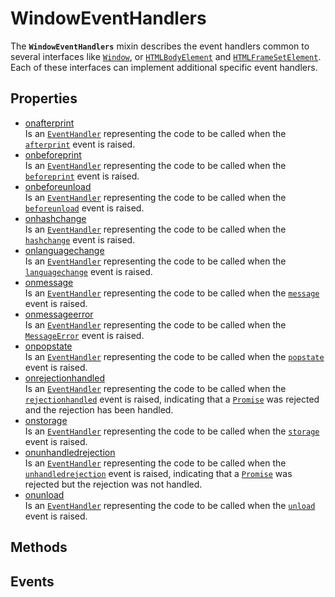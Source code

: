# WindowEventHandlers

<div class='overview'>The <strong><code>WindowEventHandlers</code></strong> mixin describes the event handlers common to several interfaces like <a href="/en-US/docs/Web/API/Window" title="The Window interface represents a window containing a DOM document; the document property points to the DOM document loaded in that window."><code>Window</code></a>, or <a href="/en-US/docs/Web/API/HTMLBodyElement" title="The HTMLBodyElement interface provides special properties (beyond those inherited from the regular HTMLElement interface) for manipulating <body> elements."><code>HTMLBodyElement</code></a> and <a href="/en-US/docs/Web/API/HTMLFrameSetElement" title="The HTMLFrameSetElement interface provides special properties (beyond those of the regular HTMLElement interface they also inherit) for manipulating <frameset> elements."><code>HTMLFrameSetElement</code></a>. Each of these interfaces can implement additional specific event handlers.</div>

## Properties

<ul class="items properties">
  <li>
    <a href="">onafterprint</a>
    <div>Is an <a href="/en-US/docs/Web/API/EventHandler" title="REDIRECT DOM event handlers"><code>EventHandler</code></a> representing the code to be called when the <code><a href="/en-US/docs/Web/Events/afterprint" title="/en-US/docs/Web/Events/afterprint">afterprint</a></code> event is raised.</div>
  </li>
  <li>
    <a href="">onbeforeprint</a>
    <div>Is an <a href="/en-US/docs/Web/API/EventHandler" title="REDIRECT DOM event handlers"><code>EventHandler</code></a> representing the code to be called when the <code><a href="/en-US/docs/Web/Events/beforeprint" title="/en-US/docs/Web/Events/beforeprint">beforeprint</a></code> event is raised.</div>
  </li>
  <li>
    <a href="">onbeforeunload</a>
    <div>Is an <a href="/en-US/docs/Web/API/EventHandler" title="REDIRECT DOM event handlers"><code>EventHandler</code></a> representing the code to be called when the <code><a href="/en-US/docs/Web/Events/beforeunload" title="/en-US/docs/Web/Events/beforeunload">beforeunload</a></code> event is raised.</div>
  </li>
  <li>
    <a href="">onhashchange</a>
    <div>Is an <a href="/en-US/docs/Web/API/EventHandler" title="REDIRECT DOM event handlers"><code>EventHandler</code></a> representing the code to be called when the <code><a href="/en-US/docs/Web/Events/hashchange" title="/en-US/docs/Web/Events/hashchange">hashchange</a></code> event is raised.</div>
  </li>
  <li>
    <a href="">onlanguagechange</a>
    <div>Is an <a href="/en-US/docs/Web/API/EventHandler" title="REDIRECT DOM event handlers"><code>EventHandler</code></a> representing the code to be called when the <code><a href="/en-US/docs/Web/Events/languagechange" title="/en-US/docs/Web/Events/languagechange">languagechange</a></code> event is raised.</div>
  </li>
  <li>
    <a href="">onmessage</a>
    <div>Is an <a href="/en-US/docs/Web/API/EventHandler" title="REDIRECT DOM event handlers"><code>EventHandler</code></a> representing the code to be called when the <code><a href="/en-US/docs/Web/Events/message" title="/en-US/docs/Web/Events/message">message</a></code> event is raised.</div>
  </li>
  <li>
    <a href="">onmessageerror</a>
    <div>Is an <a href="/en-US/docs/Web/API/EventHandler" title="REDIRECT DOM event handlers"><code>EventHandler</code></a> representing the code to be called when the <code><a href="/en-US/docs/Web/Events/MessageError" title="/en-US/docs/Web/Events/MessageError">MessageError</a></code> event is raised.</div>
  </li>
  <li>
    <a href="">onpopstate</a>
    <div>Is an <a href="/en-US/docs/Web/API/EventHandler" title="REDIRECT DOM event handlers"><code>EventHandler</code></a> representing the code to be called when the <code><a href="/en-US/docs/Web/Events/popstate" title="/en-US/docs/Web/Events/popstate">popstate</a></code> event is raised.</div>
  </li>
  <li>
    <a href="">onrejectionhandled</a>
    <div>Is an <a href="/en-US/docs/Web/API/EventHandler" title="REDIRECT DOM event handlers"><code>EventHandler</code></a> representing the code to be called when the <code><a href="/en-US/docs/Web/Events/rejectionhandled" title="/en-US/docs/Web/Events/rejectionhandled">rejectionhandled</a></code> event is raised, indicating that a <a href="/en-US/docs/Web/JavaScript/Reference/Global_Objects/Promise" title="The Promise object represents the eventual completion (or failure) of an asynchronous operation, and its resulting value."><code>Promise</code></a> was rejected and the rejection has been handled.</div>
  </li>
  <li>
    <a href="">onstorage</a>
    <div>Is an <a href="/en-US/docs/Web/API/EventHandler" title="REDIRECT DOM event handlers"><code>EventHandler</code></a> representing the code to be called when the <code><a href="/en-US/docs/Web/Events/storage" title="/en-US/docs/Web/Events/storage">storage</a></code> event is raised.</div>
  </li>
  <li>
    <a href="">onunhandledrejection</a>
    <div>Is an <a href="/en-US/docs/Web/API/EventHandler" title="REDIRECT DOM event handlers"><code>EventHandler</code></a> representing the code to be called when the <code><a href="/en-US/docs/Web/Events/unhandledrejection" title="/en-US/docs/Web/Events/unhandledrejection">unhandledrejection</a></code> event is raised, indicating that a <a href="/en-US/docs/Web/JavaScript/Reference/Global_Objects/Promise" title="The Promise object represents the eventual completion (or failure) of an asynchronous operation, and its resulting value."><code>Promise</code></a> was rejected but the rejection was not handled.</div>
  </li>
  <li>
    <a href="">onunload</a>
    <div>Is an <a href="/en-US/docs/Web/API/EventHandler" title="REDIRECT DOM event handlers"><code>EventHandler</code></a> representing the code to be called when the <code><a href="/en-US/docs/Web/Events/unload" title="/en-US/docs/Web/Events/unload">unload</a></code> event is raised.</div>
  </li>
</ul>

## Methods

<ul class="items methods">

</ul>

## Events
